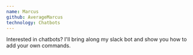 ```yaml
---
name: Marcus
github: AverageMarcus
technology: Chatbots
---
```


Interested in chatbots? I'll bring along my slack bot and show you how to add your own commands.
